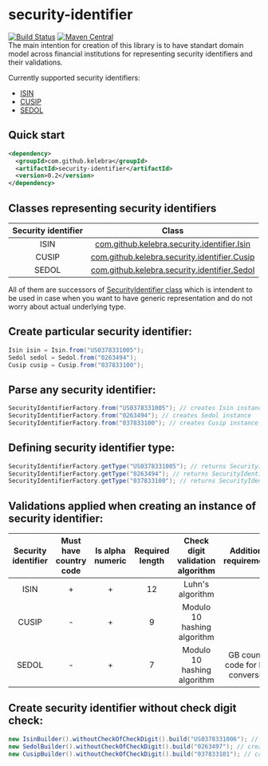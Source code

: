 # security-identifier
[![Build Status](https://travis-ci.org/kelebra/security-identifier.svg?branch=master)](https://travis-ci.org/kelebra/security-identifier) [![Maven Central](https://maven-badges.herokuapp.com/maven-central/com.github.kelebra/security-identifier/badge.svg)](https://maven-badges.herokuapp.com/maven-central/cz.jirutka.rsql/rsql-parser)<br/>
The main intention for creation of this library is to have standart domain model across financial institutions for representing security identifiers and their validations.

Currently supported security identifiers:
- [ISIN](https://en.wikipedia.org/wiki/International_Securities_Identification_Number)
- [CUSIP](https://en.wikipedia.org/wiki/CUSIP)
- [SEDOL](https://en.wikipedia.org/wiki/SEDOL)

## Quick start
```xml
<dependency>
  <groupId>com.github.kelebra</groupId>
  <artifactId>security-identifier</artifactId>
  <version>0.2</version>
</dependency>
```
## Classes representing security identifiers
| Security identifier | Class                                                                                                                                                                    |
|:-------------------:|:------------------------------------------------------------------------------------------------------------------------------------------------------------------------:|
| ISIN                |[com.github.kelebra.security.identifier.Isin](https://github.com/kelebra/security-identifier/blob/master/src/main/java/com/github/kelebra/security/identifier/Isin.java)  |
| CUSIP               |[com.github.kelebra.security.identifier.Cusip](https://github.com/kelebra/security-identifier/blob/master/src/main/java/com/github/kelebra/security/identifier/Cusip.java)|
| SEDOL               |[com.github.kelebra.security.identifier.Sedol](https://github.com/kelebra/security-identifier/blob/master/src/main/java/com/github/kelebra/security/identifier/Sedol.java)|

All of them are successors of [SecurityIdentifier class](https://github.com/kelebra/security-identifier/blob/master/src/main/java/com/github/kelebra/security/identifier/generic/SecurityIdentifier.java) which is intendent to be used in case when you want to have generic representation and do not worry about actual underlying type.

## Create particular security identifier:
```java
Isin isin = Isin.from("US0378331005");
Sedol sedol = Sedol.from("0263494");
Cusip cusip = Cusip.from("037833100");
```
## Parse any security identifier:
```java
SecurityIdentifierFactory.from("US0378331005"); // creates Isin instance
SecurityIdentifierFactory.from("0263494"); // creates Sedol instance
SecurityIdentifierFactory.from("037833100"); // creates Cusip instance
```
## Defining security identifier type:
```java
SecurityIdentifierFactory.getType("US0378331005"); // returns SecurityIdentifierType.ISIN
SecurityIdentifierFactory.getType("0263494"); // returns SecurityIdentifierType.SEDOL
SecurityIdentifierFactory.getType("037833100"); // returns SecurityIdentifierType.CUSIP
```
## Validations applied when creating an instance of security identifier:
| Security identifier | Must have country code | Is alpha numeric | Required length | Check digit validation algorithm | Additional requirements           |
|:-------------------:|:----------------------:|:----------------:|:---------------:|:--------------------------------:|:---------------------------------:|
|ISIN                 | +                      | +                | 12              | Luhn's algorithm                 |                                   |
|CUSIP                | -                      | +                | 9               | Modulo 10 hashing algorithm      |                                   |
|SEDOL                | -                      | +                | 7               | Modulo 10 hashing algorithm      |GB country code for ISIN conversion|
## Create security identifier without check digit check:
```java
new IsinBuilder().withoutCheckOfCheckDigit().build("US0378331006"); // creates Isin instance
new SedolBuilder().withoutCheckOfCheckDigit().build("0263497"); // creates Sedol instance
new CusipBuilder().withoutCheckOfCheckDigit().build("037833101"); // creates Cusip instance
```
